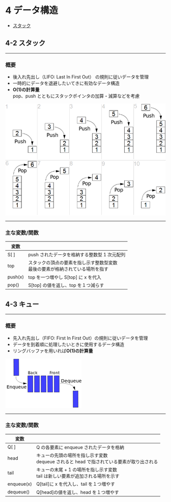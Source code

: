 # 4 データ構造

- [スタック](#4-2-スタック)

## 4-2 スタック

---

### 概要

- 後入れ先出し（LIFO: Last In First Out） の規則に従いデータを管理
- 一時的にデータを退避したいてきに有効なデータ構造
- **O(1)の計算量**
  <br> pop、push とともにスタックポインタの加算・減算などを考慮

![](./img/スタック.png)

---

### 主な変数/関数

| 変数    |                                                                                   |
| ------- | --------------------------------------------------------------------------------- |
| S[ ]    | push されたデータを格納する整数型 1 次元配列                                      |
| top     | スタックの頂点の要素を指し示す整数型変数<br> 最後の要素が格納されている場所を指す |
| push(x) | top を一つ増やし S[top] に x を代入                                               |
| pop()   | S[top] の値を返し、top を１つ減らす                                               |

## 4-3 キュー

---

### 概要

- 先入れ先出し（FIFO: First In First Out）の規則に従いデータを管理
- データを到着順に処理したいときに使用するデータ構造
- リングバッファを用いれば**O(1)の計算量**

![](./img/キュー.png)

---

### 主な変数/関数

| 変数       |                                                                                            |
| ---------- | ------------------------------------------------------------------------------------------ |
| Q[ ]       | Q の各要素に enqueue されたデータを格納                                                    |
| head       | キューの先頭の場所を指し示す変数<br>dequeue されると head で指されている要素が取り出される |
| tail       | キューの末尾 + 1 の場所を指し示す変数<br>tail は新しい要素が追加される場所を示す           |
| enqueue(x) | Q[tail]に x を代入し、tail を１つ増やす                                                    |
| dequeue()  | Q[head]の値を返し、head を１つ増やす                                                       |
